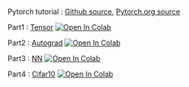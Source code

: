 Pytorch tutorial : [Github source](https://github.com/pytorch/tutorials/tree/main/beginner_source/blitz), [Pytorch.org source](https://pytorch.org/tutorials/beginner/deep_learning_60min_blitz.html)


Part1   : [Tensor](https://github.com/emilePi/Apprentissage-pour-l-image/blob/main/TP/tensor_tutorial.ipynb) [![Open In Colab](https://colab.research.google.com/assets/colab-badge.svg)](https://github.com/emilePi/Apprentissage-pour-l-image/blob/main/TP/tensor_tutorial.ipynb)

Part2 : [Autograd](https://github.com/emilePi/Apprentissage-pour-l-image/blob/main/TP/autograd_tutorial.ipynb) [![Open In Colab](https://colab.research.google.com/assets/colab-badge.svg)](https://github.com/emilePi/Apprentissage-pour-l-image/blob/main/TP/autograd_tutorial.ipynb)

Part3 : [NN](https://github.com/emilePi/Apprentissage-pour-l-image/blob/main/TP/neural_networks_tutorial.ipynb) [![Open In Colab](https://colab.research.google.com/assets/colab-badge.svg)](https://github.com/emilePi/Apprentissage-pour-l-image/blob/main/TP/neural_networks_tutorial.ipynb)

Part4 : [Cifar10](https://github.com/emilePi/Apprentissage-pour-l-image/blob/main/TP/cifar10_tutorial.ipynb) [![Open In Colab](https://colab.research.google.com/assets/colab-badge.svg)](https://github.com/emilePi/Apprentissage-pour-l-image/blob/main/TP/cifar10_tutorial.ipynb)

